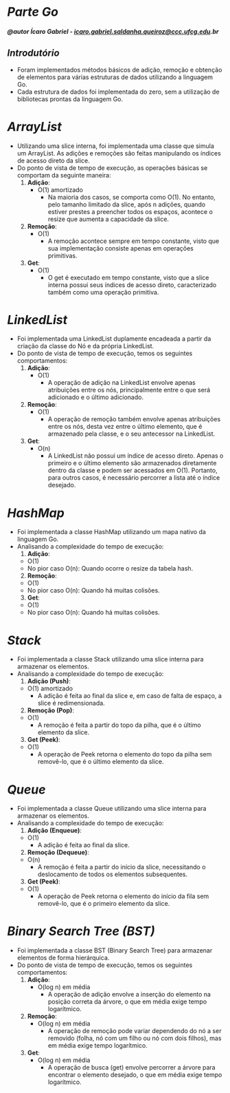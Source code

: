 # **_Parte Go_**
#### _@autor Ícaro Gabriel - icaro.gabriel.saldanha.queiroz@ccc.ufcg.edu.br_

## _Introdutório_
* Foram implementados métodos básicos de adição, remoção e obtenção de elementos para várias estruturas de dados utilizando a linguagem Go.
* Cada estrutura de dados foi implementada do zero, sem a utilização de bibliotecas prontas da linguagem Go.

# _ArrayList_
* Utilizando uma slice interna, foi implementada uma classe que simula um ArrayList. As adições e remoções são feitas manipulando os índices de acesso direto da slice.
* Do ponto de vista de tempo de execução, as operações básicas se comportam da seguinte maneira:
  1. **Adição**:
     - O(1) amortizado
       - Na maioria dos casos, se comporta como O(1). No entanto, pelo tamanho limitado da slice, após n adições, quando estiver prestes a preencher todos os espaços, acontece o resize que aumenta a capacidade da slice.
  2. **Remoção**:
     - O(1)
       - A remoção acontece sempre em tempo constante, visto que sua implementação consiste apenas em operações primitivas.
  3. **Get**:
     - O(1)
       - O get é executado em tempo constante, visto que a slice interna possui seus índices de acesso direto, caracterizado também como uma operação primitiva.

# _LinkedList_
* Foi implementada uma LinkedList duplamente encadeada a partir da criação da classe do Nó e da própria LinkedList.
* Do ponto de vista de tempo de execução, temos os seguintes comportamentos:
  1. **Adição**:
     - O(1)
        - A operação de adição na LinkedList envolve apenas atribuições entre os nós, principalmente entre o que será adicionado e o último adicionado.
  2. **Remoção**:
     - O(1)
        - A operação de remoção também envolve apenas atribuições entre os nós, desta vez entre o último elemento, que é armazenado pela classe, e o seu antecessor na LinkedList.
  3. **Get**:
     - O(n)
        - A LinkedList não possui um índice de acesso direto. Apenas o primeiro e o último elemento são armazenados diretamente dentro da classe e podem ser acessados em O(1). Portanto, para outros casos, é necessário percorrer a lista até o índice desejado.

# _HashMap_
* Foi implementada a classe HashMap utilizando um mapa nativo da linguagem Go.
* Analisando a complexidade do tempo de execução:
  1. **Adição**:
    - O(1)
    - No pior caso O(n): Quando ocorre o resize da tabela hash.
  2. **Remoção**:
    - O(1)
    - No pior caso O(n): Quando há muitas colisões.
  3. **Get**:
    - O(1)
    - No pior caso O(n): Quando há muitas colisões.

# _Stack_
* Foi implementada a classe Stack utilizando uma slice interna para armazenar os elementos.
* Analisando a complexidade do tempo de execução:
  1. **Adição (Push)**:
    - O(1) amortizado
      - A adição é feita ao final da slice e, em caso de falta de espaço, a slice é redimensionada.
  2. **Remoção (Pop)**:
    - O(1)
      - A remoção é feita a partir do topo da pilha, que é o último elemento da slice.
  3. **Get (Peek)**:
    - O(1)
      - A operação de Peek retorna o elemento do topo da pilha sem removê-lo, que é o último elemento da slice.

# _Queue_
* Foi implementada a classe Queue utilizando uma slice interna para armazenar os elementos.
* Analisando a complexidade do tempo de execução:
  1. **Adição (Enqueue)**:
    - O(1)
      - A adição é feita ao final da slice.
  2. **Remoção (Dequeue)**:
    - O(n)
      - A remoção é feita a partir do início da slice, necessitando o deslocamento de todos os elementos subsequentes.
  3. **Get (Peek)**:
    - O(1)
      - A operação de Peek retorna o elemento do início da fila sem removê-lo, que é o primeiro elemento da slice.

# _Binary Search Tree (BST)_
* Foi implementada a classe BST (Binary Search Tree) para armazenar elementos de forma hierárquica.
* Do ponto de vista de tempo de execução, temos os seguintes comportamentos:
  1. **Adição**:
     - O(log n) em média
       - A operação de adição envolve a inserção do elemento na posição correta da árvore, o que em média exige tempo logarítmico.
  2. **Remoção**:
     - O(log n) em média
       - A operação de remoção pode variar dependendo do nó a ser removido (folha, nó com um filho ou nó com dois filhos), mas em média exige tempo logarítmico.
  3. **Get**:
     - O(log n) em média
       - A operação de busca (get) envolve percorrer a árvore para encontrar o elemento desejado, o que em média exige tempo logarítmico.